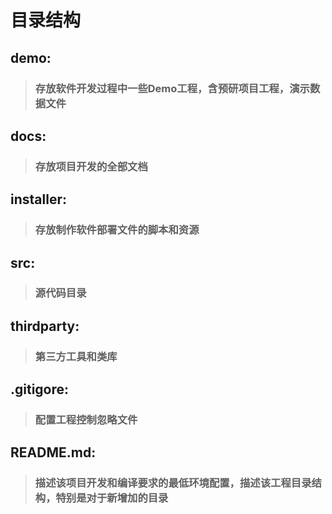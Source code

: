 # 目录结构

## demo:

>### 存放软件开发过程中一些Demo工程，含预研项目工程，演示数据文件
## docs:

>### 存放项目开发的全部文档

## installer:
>### 存放制作软件部署文件的脚本和资源

## src:
>### 源代码目录

## thirdparty:
>### 第三方工具和类库

## .gitigore:
>### 配置工程控制忽略文件

## README.md:

>### 描述该项目开发和编译要求的最低环境配置，描述该工程目录结构，特别是对于新增加的目录